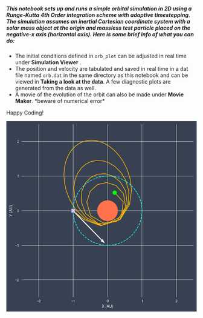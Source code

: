 ##### This notebook sets up and runs a simple orbital simulation in 2D using a Runge-Kutta 4th Order integration scheme with adaptive timestepping. The simulation assumes an inertial Cartesian coordinate system with a solar mass object at the origin and massless test particle placed on the negative-x axis (horizontal axis). Here is some brief info of what you can do:

* The initial conditions defined in ```orb_plot``` can be adjusted in real time under  **Simulation Viewer** .
* The position and velocity are tabulated and saved in real time in a dat file named ```orb.dat``` in the same directory as this notebook and can be viewed in **Taking a look at the data**. A few diagnostic plots are generated from the data as well.
* A movie of the evolution of the orbit can also be made under **Movie Maker**. \*beware of numerical error\*

Happy Coding!

![](./snapshot.png)
